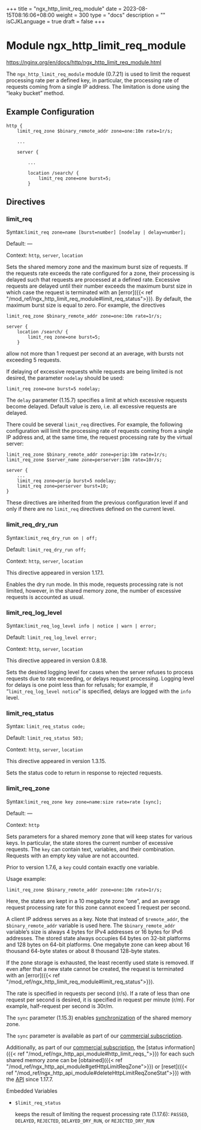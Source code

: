 +++
title = "ngx_http_limit_req_module"
date = 2023-08-15T08:16:06+08:00
weight = 300
type = "docs"
description = ""
isCJKLanguage = true
draft = false
+++

# Module ngx_http_limit_req_module

https://nginx.org/en/docs/http/ngx_http_limit_req_module.html



The `ngx_http_limit_req_module` module (0.7.21) is used to limit the request processing rate per a defined key, in particular, the processing rate of requests coming from a single IP address. The limitation is done using the “leaky bucket” method.



## Example Configuration



```
http {
    limit_req_zone $binary_remote_addr zone=one:10m rate=1r/s;

    ...

    server {

        ...

        location /search/ {
            limit_req zone=one burst=5;
        }
```





## Directives



### limit_req

  Syntax:`limit_req zone=name [burst=number] [nodelay | delay=number];`

  Default: —

  Context: `http`, `server`, `location`


Sets the shared memory zone and the maximum burst size of requests. If the requests rate exceeds the rate configured for a zone, their processing is delayed such that requests are processed at a defined rate. Excessive requests are delayed until their number exceeds the maximum burst size in which case the request is terminated with an [error]({{< ref "/mod_ref/ngx_http_limit_req_module#limit_req_status">}}). By default, the maximum burst size is equal to zero. For example, the directives

```
limit_req_zone $binary_remote_addr zone=one:10m rate=1r/s;

server {
    location /search/ {
        limit_req zone=one burst=5;
    }
```

allow not more than 1 request per second at an average, with bursts not exceeding 5 requests.

If delaying of excessive requests while requests are being limited is not desired, the parameter `nodelay` should be used:

```
limit_req zone=one burst=5 nodelay;
```





The `delay` parameter (1.15.7) specifies a limit at which excessive requests become delayed. Default value is zero, i.e. all excessive requests are delayed.

There could be several `limit_req` directives. For example, the following configuration will limit the processing rate of requests coming from a single IP address and, at the same time, the request processing rate by the virtual server:

```
limit_req_zone $binary_remote_addr zone=perip:10m rate=1r/s;
limit_req_zone $server_name zone=perserver:10m rate=10r/s;

server {
    ...
    limit_req zone=perip burst=5 nodelay;
    limit_req zone=perserver burst=10;
}
```



These directives are inherited from the previous configuration level if and only if there are no `limit_req` directives defined on the current level.



### limit_req_dry_run

  Syntax:`limit_req_dry_run on | off;`

  Default: `limit_req_dry_run off;`

  Context: `http`, `server`, `location`


This directive appeared in version 1.17.1.

Enables the dry run mode. In this mode, requests processing rate is not limited, however, in the shared memory zone, the number of excessive requests is accounted as usual.



### limit_req_log_level

  Syntax:`limit_req_log_level info | notice | warn | error;`

  Default: `limit_req_log_level error;`

  Context: `http`, `server`, `location`


This directive appeared in version 0.8.18.

Sets the desired logging level for cases when the server refuses to process requests due to rate exceeding, or delays request processing. Logging level for delays is one point less than for refusals; for example, if “`limit_req_log_level notice`” is specified, delays are logged with the `info` level.



### limit_req_status

  Syntax:  `limit_req_status code;`

  Default: `limit_req_status 503;`

  Context: `http`, `server`, `location`


This directive appeared in version 1.3.15.

Sets the status code to return in response to rejected requests.



### limit_req_zone

  Syntax:`limit_req_zone key zone=name:size rate=rate [sync];`

  Default: —

  Context: `http`


Sets parameters for a shared memory zone that will keep states for various keys. In particular, the state stores the current number of excessive requests. The `key` can contain text, variables, and their combination. Requests with an empty key value are not accounted.

Prior to version 1.7.6, a `key` could contain exactly one variable.

Usage example:

```
limit_req_zone $binary_remote_addr zone=one:10m rate=1r/s;
```



Here, the states are kept in a 10 megabyte zone “one”, and an average request processing rate for this zone cannot exceed 1 request per second.

A client IP address serves as a key. Note that instead of `$remote_addr`, the `$binary_remote_addr` variable is used here. The `$binary_remote_addr` variable’s size is always 4 bytes for IPv4 addresses or 16 bytes for IPv6 addresses. The stored state always occupies 64 bytes on 32-bit platforms and 128 bytes on 64-bit platforms. One megabyte zone can keep about 16 thousand 64-byte states or about 8 thousand 128-byte states.

If the zone storage is exhausted, the least recently used state is removed. If even after that a new state cannot be created, the request is terminated with an [error]({{< ref "/mod_ref/ngx_http_limit_req_module#limit_req_status">}}).

The rate is specified in requests per second (r/s). If a rate of less than one request per second is desired, it is specified in request per minute (r/m). For example, half-request per second is 30r/m.



The `sync` parameter (1.15.3) enables [synchronization](https://nginx.org/en/docs/stream/ngx_stream_zone_sync_module.html#zone_sync) of the shared memory zone.

The `sync` parameter is available as part of our [commercial subscription](http://nginx.com/products/).





Additionally, as part of our [commercial subscription](http://nginx.com/products/), the [status information]({{< ref "/mod_ref/ngx_http_api_module#http_limit_reqs_">}}) for each such shared memory zone can be [obtained]({{< ref "/mod_ref/ngx_http_api_module#getHttpLimitReqZone">}}) or [reset]({{< ref "/mod_ref/ngx_http_api_module#deleteHttpLimitReqZoneStat">}}) with the [API](https://nginx.org/en/docs/http/ngx_http_api_module.html) since 1.17.7.





Embedded Variables



- `$limit_req_status`

  keeps the result of limiting the request processing rate (1.17.6): `PASSED`, `DELAYED`, `REJECTED`, `DELAYED_DRY_RUN`, or `REJECTED_DRY_RUN`